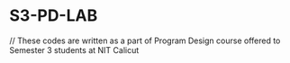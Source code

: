 # S3-PD-LAB
// These codes are written as a part of Program Design course offered to Semester 3 students at NIT Calicut
